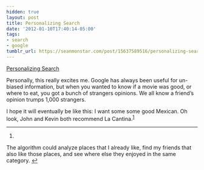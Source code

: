 ```yaml
---
hidden: true
layout: post
title: Personalizing Search
date: '2012-01-10T17:40:14-05:00'
tags:
- search
- google
tumblr_url: https://seanmonstar.com/post/15637589516/personalizing-search
---
```

[Personalizing Search](http://googleblog.blogspot.com/2012/01/search-plus-your-world.html)  

Personally, this really excites me. Google has always been useful for un-biased information, but when you wanted to know if a movie was good, or where to eat, you got a bunch of strangers opinions. We all know a friend’s opinion trumps 1,000 strangers.

I hope it will eventually be like this: I want some some good Mexican. Oh look, John and Kevin both recommend La Cantina.<sup id="fnref:1"><a href="#fn:1" class="footnote-ref" role="doc-noteref">1</a></sup>

* * *

1. 

The algorithm could analyze places that I already like, find my friends that also like those places, and see where else they enjoyed in the same category.&nbsp;[↩︎](#fnref:1)

